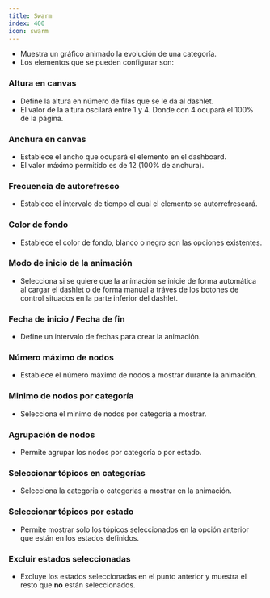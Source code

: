 ```yaml
---
title: Swarm
index: 400
icon: swarm
---
```

* Muestra un gráfico animado la evolución de una categoría.
* Los elementos que se pueden configurar son:

### Altura en canvas
* Define la altura en número de filas que se le da al dashlet.
* El valor de la altura oscilará entre 1 y 4. Donde con 4 ocupará el 100% de la página.

### Anchura en canvas
* Establece el ancho que ocupará el elemento en el dashboard.
* El valor máximo permitido es de 12 (100% de anchura).

### Frecuencia de autorefresco
* Establece el intervalo de tiempo el cual el elemento se autorrefrescará.

###  Color de fondo
* Establece el color de fondo, blanco o negro son las opciones existentes.

### Modo de inicio de la animación
* Selecciona si se quiere que la animación se inicie de forma automática al cargar el dashlet o de forma manual a tráves de los botones de control situados en la parte inferior del dashlet.

### Fecha de inicio / Fecha de fin
* Define un intervalo de fechas para crear la animación.

### Número máximo de nodos
* Establece el número máximo de nodos a mostrar durante la animación.

### Minimo de nodos por categoría
* Selecciona el minimo de nodos por categoria a mostrar.

### Agrupación de nodos
* Permite agrupar los nodos por categoría o por estado.

### Seleccionar tópicos en categorías
* Selecciona la categoria o categorias a mostrar en la animación.

### Seleccionar tópicos por estado
* Permite mostrar solo los tópicos seleccionados en la opción anterior que están en los estados definidos.

### Excluir estados seleccionadas
* Excluye los estados seleccionadas en el punto anterior y muestra el resto que **no** están seleccionados.
